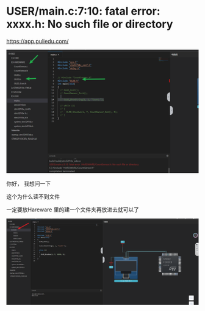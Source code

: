 # USER/main.c:7:10: fatal error: xxxx.h: No such file or directory

<https://app.puliedu.com/>

![](image/22b25fd6e3a51b2576e79dcf9f88258_O-QlQa87rd.png)

你好， 我想问一下

这个为什么读不到文件

一定要放Hareware 里的建一个文件夹再放进去就可以了

![](image/image_AoAwMbPIYS.png)
